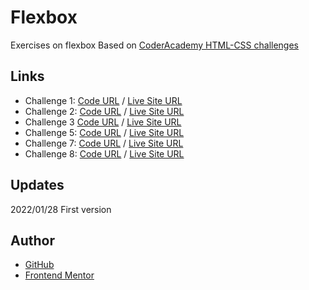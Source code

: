 #  Flexbox

Exercises on flexbox
Based on [CoderAcademy HTML-CSS challenges](https://github.com/CoderAcademy-MEL/html-css-challenges/blob/master/03-flexbox.md)


## Links

- Challenge 1:
  [Code URL](https://github.com/dirkVerm/frontend-exercises/tree/main/02%20CSS/06%20CoderAcademy/challenge1.html) 
  / 
  [Live Site URL](https://dirkverm.github.io/frontend-exercises/02%20CSS/06%20CoderAcademy/challenge1.html)
- Challenge 2: 
  [Code URL](https://github.com/dirkVerm/frontend-exercises/tree/main/02%20CSS/06%20CoderAcademy/challenge2.html)
  / [Live Site URL](https://dirkverm.github.io/frontend-exercises/02%20CSS/06%20CoderAcademy/challenge2.html)
- Challenge 3 
  [Code URL](https://github.com/dirkVerm/frontend-exercises/tree/main/02%20CSS/06%20CoderAcademy/challenge3.html)
  / [Live Site URL](https://dirkverm.github.io/frontend-exercises/02%20CSS/06%20CoderAcademy/challenge3.html)
- Challenge 5:
  [Code URL](https://github.com/dirkVerm/frontend-exercises/tree/main/02%20CSS/06%20CoderAcademy/challenge5.html)
  / [Live Site URL](https://dirkverm.github.io/frontend-exercises/02%20CSS/06%20CoderAcademy/challenge5.html)
- Challenge 7:
  [Code URL](https://github.com/dirkVerm/frontend-exercises/tree/main/02%20CSS/06%20CoderAcademy/challenge7.html)
  / [Live Site URL](https://dirkverm.github.io/frontend-exercises/02%20CSS/06%20CoderAcademy/challenge7.html)
- Challenge 8:
  [Code URL](https://github.com/dirkVerm/frontend-exercises/tree/main/02%20CSS/06%20CoderAcademy/challenge8.html)
  / [Live Site URL](https://dirkverm.github.io/frontend-exercises/02%20CSS/06%20CoderAcademy/challenge8.html)

## Updates
2022/01/28
First version

## Author

- [GitHub](https://github.com/dirkVerm)
- [Frontend Mentor](https://www.frontendmentor.io/profile/dirkVerm)


